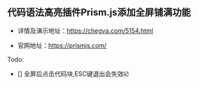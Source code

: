 ## 代码语法高亮插件Prism.js添加全屏铺满功能

- 详情及演示地址：https://chegva.com/5154.html

- 官网地址：https://prismjs.com/

Todo:

* [] 全屏后点击代码块,ESC键退出会失效☑️


